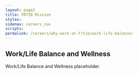 ```yaml
---
layout: page2
title: FRTIB Mission
styles:
sidenav: careers_nav
scripts:
permalink: /careers/why-work-at-frtib/work-life-balance/
---
```


## Work/Life Balance and Wellness

<p>  
Work/Life Balance and Wellness placeholder.
</p>



<!-- CONTENT END -->
